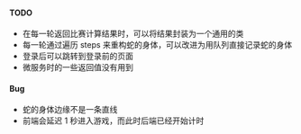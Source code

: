 #### TODO

- 在每一轮返回比赛计算结果时，可以将结果封装为一个通用的类
- 每一轮通过遍历 steps 来重构蛇的身体，可以改进为用队列直接记录蛇的身体
- 登录后可以跳转到登录前的页面
- 微服务时的一些返回值没有用到



#### Bug

- 蛇的身体边缘不是一条直线
- 前端会延迟 1 秒进入游戏，而此时后端已经开始计时